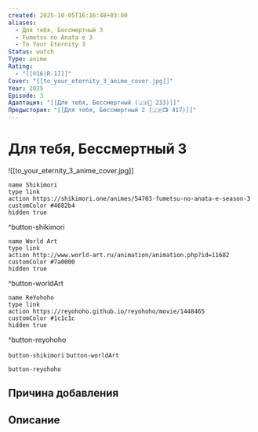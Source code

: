 ```yaml
---
created: 2025-10-05T16:16:48+03:00
aliases:
  - Для тебя, Бессмертный 3
  - Fumetsu no Anata e 3
  - To Your Eternity 3
Status: watch
Type: anime
Rating:
  - "[[®️16|R-17]]"
Cover: "[[to_your_eternity_3_anime_cover.jpg]]"
Year: 2025
Episode: 3
Адаптация: "[[Для тебя, Бессмертный (🇯🇵📗 233)]]"
Предыстория: "[[Для тебя, Бессмертный 2 (🇯🇵📺 417)]]"
---
```


# Для тебя, Бессмертный 3

![[to_your_eternity_3_anime_cover.jpg]]



```button
name Shikimori
type link
action https://shikimori.one/animes/54703-fumetsu-no-anata-e-season-3
customColor #4682b4
hidden true
```
^button-shikimori

```button
name World Art
type link
action http://www.world-art.ru/animation/animation.php?id=11682
customColor #7a0000
hidden true
```
^button-worldArt

```button
name ReYohoho
type link
action https://reyohoho.github.io/reyohoho/movie/1448465
customColor #1c1c1c
hidden true
```
^button-reyohoho





`button-shikimori` `button-worldArt`

`button-reyohoho`

## Причина добавления




## Описание


